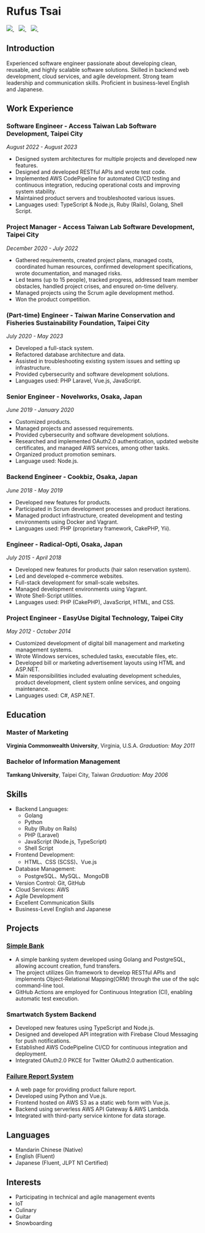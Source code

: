 # Rufus Tsai
<a href="mailto:kiraarus@gmail.com">
  <img src="https://img.shields.io/badge/kiraarus@gmail.com-grey.svg?&logo=gmail" />
</a>&nbsp;&nbsp;
<a href="https://www.linkedin.com/in/rufus-tsai-27b4174b" target="_blank">
  <img src="https://img.shields.io/badge/rufus_tsai-blue.svg?&logo=linkedin" />
</a>&nbsp;&nbsp;
<a href="https://github.com/soju-sai" target="_blank">
  <img src="https://img.shields.io/badge/soju_sai-black.svg?&logo=github" />
</a>&nbsp;&nbsp;

## Introduction
Experienced software engineer passionate about developing clean, reusable, and highly scalable software solutions. Skilled in backend web development, cloud services, and agile development. Strong team leadership and communication skills. Proficient in business-level English and Japanese.

## Work Experience
### Software Engineer - Access Taiwan Lab Software Development, Taipei City
*August 2022 - August 2023*
- Designed system architectures for multiple projects and developed new features.
- Designed and developed RESTful APIs and wrote test code.
- Implemented AWS CodePipeline for automated CI/CD testing and continuous integration, reducing operational costs and improving system stability.
- Maintained product servers and troubleshooted various issues.
- Languages used: TypeScript & Node.js, Ruby (Rails), Golang, Shell Script.

### Project Manager - Access Taiwan Lab Software Development, Taipei City
*December 2020 - July 2022*
- Gathered requirements, created project plans, managed costs, coordinated human resources, confirmed development specifications, wrote documentation, and managed risks.
- Led teams (up to 15 people), tracked progress, addressed team member obstacles, handled project crises, and ensured on-time delivery.
- Managed projects using the Scrum agile development method.
- Won the product competition.

### (Part-time) Engineer - Taiwan Marine Conservation and Fisheries Sustainability Foundation, Taipei City
*July 2020 - May 2023*
- Developed a full-stack system.
- Refactored database architecture and data.
- Assisted in troubleshooting existing system issues and setting up infrastructure.
- Provided cybersecurity and software development solutions.
- Languages used: PHP Laravel, Vue.js, JavaScript.

### Senior Engineer - Novelworks, Osaka, Japan
*June 2019 - January 2020*
- Customized products.
- Managed projects and assessed requirements.
- Provided cybersecurity and software development solutions.
- Researched and implemented OAuth2.0 authentication, updated website certificates, and managed AWS services, among other tasks.
- Organized product promotion seminars.
- Language used: Node.js.

### Backend Engineer - Cookbiz, Osaka, Japan
*June 2018 - May 2019*
- Developed new features for products.
- Participated in Scrum development processes and product iterations.
- Managed product infrastructure, created development and testing environments using Docker and Vagrant.
- Languages used: PHP (proprietary framework, CakePHP, Yii).

### Engineer - Radical-Opti, Osaka, Japan
*July 2015 - April 2018*
- Developed new features for products (hair salon reservation system).
- Led and developed e-commerce websites.
- Full-stack development for small-scale websites.
- Managed development environments using Vagrant.
- Wrote Shell-Script utilities.
- Languages used: PHP (CakePHP), JavaScript, HTML, and CSS.

### Project Engineer - EasyUse Digital Technology, Taipei City
*May 2012 - October 2014*
- Customized development of digital bill management and marketing management systems.
- Wrote Windows services, scheduled tasks, executable files, etc.
- Developed bill or marketing advertisement layouts using HTML and ASP.NET.
- Main responsibilities included evaluating development schedules, product development, client system online services, and ongoing maintenance.
- Languages used: C#, ASP.NET.

## Education
### Master of Marketing
**Virginia Commonwealth University**, Virginia, U.S.A. 
*Graduation: May 2011*

### Bachelor of Information Management
**Tamkang University**, Taipei City, Taiwan
*Graduation: May 2006*

## Skills
- Backend Languages:
  - Golang
  - Python
  - Ruby (Ruby on Rails)
  - PHP (Laravel)
  - JavaScript (Node.js, TypeScript)
  - Shell Script
- Frontend Development:
  - HTML、CSS (SCSS)、Vue.js
- Database Management:
  - PostgreSQL、MySQL、MongoDB
- Version Control: Git, GitHub
- Cloud Services: AWS
- Agile Development
- Excellent Communication Skills
- Business-Level English and Japanese

## Projects

### <a href="https://github.com/soju-sai/simplebank" target="_blank">Simple Bank</a>
- A simple banking system developed using Golang and PostgreSQL, allowing account creation, fund transfers.
- The project utilizes Gin framework to develop RESTful APIs and implements Object-Relational Mapping(ORM) through the use of the sqlc command-line tool.
- GitHub Actions are employed for Continuous Integration (CI), enabling automatic test execution.

### Smartwatch System Backend
- Developed new features using TypeScript and Node.js.
- Designed and developed API integration with Firebase Cloud Messaging for push notifications.
- Established AWS CodePipeline CI/CD for continuous integration and deployment.
- Integrated OAuth2.0 PKCE for Twitter OAuth2.0 authentication.

### <a href="https://atom-cms.s3-ap-northeast-1.amazonaws.com/Atom+Mt+Flow-Atom.pdf" target="_blank">Failure Report System</a>
- A web page for providing product failure report.
- Developed using Python and Vue.js.
- Frontend hosted on AWS S3 as a static web form with Vue.js.
- Backend using serverless AWS API Gateway & AWS Lambda.
- Integrated with third-party service kintone for data storage.

## Languages
- Mandarin Chinese (Native)
- English (Fluent)
- Japanese (Fluent, JLPT N1 Certified)

## Interests
- Participating in technical and agile management events
- IoT
- Culinary
- Guitar
- Snowboarding
